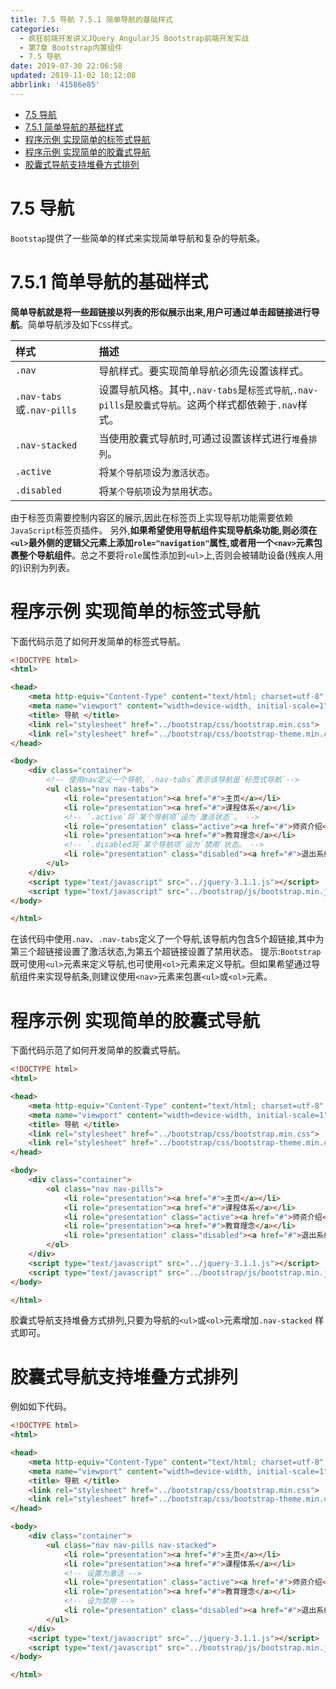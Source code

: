 ```yaml
---
title: 7.5 导航 7.5.1 简单导航的基础样式
categories: 
  - 疯狂前端开发讲义JQuery AngularJS Bootstrap前端开发实战
  - 第7章 Bootstrap内置组件
  - 7.5 导航
date: 2019-07-30 22:06:58
updated: 2019-11-02 10:12:08
abbrlink: '41586e85'
---
```

<div id='my_toc'>

- [7.5 导航](/JavaReadingNotes/41586e85/#7-5-导航)
- [7.5.1 简单导航的基础样式](/JavaReadingNotes/41586e85/#7-5-1-简单导航的基础样式)
- [程序示例 实现简单的标签式导航](/JavaReadingNotes/41586e85/#程序示例-实现简单的标签式导航)
- [程序示例 实现简单的胶囊式导航](/JavaReadingNotes/41586e85/#程序示例-实现简单的胶囊式导航)
- [胶囊式导航支持堆叠方式排列](/JavaReadingNotes/41586e85/#胶囊式导航支持堆叠方式排列)

</div>
<!--more-->
<script>if (navigator.platform.toLowerCase() == 'win32'){document.getElementById('my_toc').style.display = 'none';}</script>

<!--end-->
<!--SSTStart-->
# 7.5 导航 #
`Bootstap`提供了一些简单的样式来实现简单导航和复杂的导航条。
# 7.5.1 简单导航的基础样式 #
**简单导航就是将一些超链接以列表的形似展示出来,用户可通过单击超链接进行导航**。简单导航涉及如下`CSS`样式。

|样式|描述|
|:---|:---|
|`.nav`|导航样式。要实现简单导航必须先设置该样式。|
|`.nav-tabs`或`.nav-pills`|设置导航风格。其中,`.nav-tabs`是`标签式导航`,`.nav-pills`是`胶囊式导航`。这两个样式都依赖于`.nav`样式。|
|`.nav-stacked`|当使用胶囊式导航时,可通过设置该样式进行`堆叠排列`。|
|`.active`|将`某个导航项`设为`激活状态`。|
|`.disabled`|将`某个导航项`设为`禁用`状态。|
由于标签页需要控制内容区的展示,因此在标签页上实现导航功能需要依赖`JavaScript`标签页插件。
另外,**如果希望使用导航组件实现导航条功能,则必须在`<ul>`最外侧的逻辑父元素上添加`role="navigation"`属性,或者用一个`<nav>`元素包裹整个导航组件**。总之不要将`role`属性添加到`<ul>`上,否则会被辅助设备(残疾人用的)识别为列表。
# 程序示例 实现简单的标签式导航 #
下面代码示范了如何开发简单的标签式导航。
```html
<!DOCTYPE html>
<html>

<head>
    <meta http-equiv="Content-Type" content="text/html; charset=utf-8" />
    <meta name="viewport" content="width=device-width, initial-scale=1">
    <title> 导航 </title>
    <link rel="stylesheet" href="../bootstrap/css/bootstrap.min.css">
    <link rel="stylesheet" href="../bootstrap/css/bootstrap-theme.min.css">
</head>

<body>
    <div class="container">
        <!-- 使用nav定义一个导航,`.nav-tabs`表示该导航是`标签式导航`-->
        <ul class="nav nav-tabs">
            <li role="presentation"><a href="#">主页</a></li>
            <li role="presentation"><a href="#">课程体系</a></li>
            <!-- `.active`将`某个导航项`设为`激活状态`。 -->
            <li role="presentation" class="active"><a href="#">师资介绍</a></li>
            <li role="presentation"><a href="#">教育理念</a></li>
            <!-- `.disabled将`某个导航项`设为`禁用`状态。 -->
            <li role="presentation" class="disabled"><a href="#">退出系统</a></li>
        </ul>
    </div>
    <script type="text/javascript" src="../jquery-3.1.1.js"></script>
    <script type="text/javascript" src="../bootstrap/js/bootstrap.min.js"></script>
</body>

</html>
```
在该代码中使用`.nav`、`.nav-tabs`定义了一个导航,该导航内包含5个超链接,其中为第三个超链接设置了激活状态,为第五个超链接设置了禁用状态。
提示:`Bootstrap`既可使用`<ul>`元素来定义导航,也可使用`<ol>`元素来定义导航。但如果希望通过导航组件来实现导航条,则建议使用`<nav>`元素来包裹`<ul>`或`<ol>`元素。
# 程序示例 实现简单的胶囊式导航 #
下面代码示范了如何开发简单的胶囊式导航。
```html
<!DOCTYPE html>
<html>

<head>
    <meta http-equiv="Content-Type" content="text/html; charset=utf-8" />
    <meta name="viewport" content="width=device-width, initial-scale=1">
    <title> 导航 </title>
    <link rel="stylesheet" href="../bootstrap/css/bootstrap.min.css">
    <link rel="stylesheet" href="../bootstrap/css/bootstrap-theme.min.css">
</head>

<body>
    <div class="container">
        <ol class="nav nav-pills">
            <li role="presentation"><a href="#">主页</a></li>
            <li role="presentation"><a href="#">课程体系</a></li>
            <li role="presentation" class="active"><a href="#">师资介绍</a></li>
            <li role="presentation"><a href="#">教育理念</a></li>
            <li role="presentation" class="disabled"><a href="#">退出系统</a></li>
        </ol>
    </div>
    <script type="text/javascript" src="../jquery-3.1.1.js"></script>
    <script type="text/javascript" src="../bootstrap/js/bootstrap.min.js"></script>
</body>

</html>
```
胶囊式导航支持堆叠方式排列,只要为导航的`<ul>`或`<ol>`元素增加`.nav-stacked` 样式即可。
# 胶囊式导航支持堆叠方式排列 #
例如如下代码。
```html
<!DOCTYPE html>
<html>

<head>
    <meta http-equiv="Content-Type" content="text/html; charset=utf-8" />
    <meta name="viewport" content="width=device-width, initial-scale=1">
    <title> 导航 </title>
    <link rel="stylesheet" href="../bootstrap/css/bootstrap.min.css">
    <link rel="stylesheet" href="../bootstrap/css/bootstrap-theme.min.css">
</head>

<body>
    <div class="container">
        <ul class="nav nav-pills nav-stacked">
            <li role="presentation"><a href="#">主页</a></li>
            <li role="presentation"><a href="#">课程体系</a></li>
            <!-- 设置为激活 -->
            <li role="presentation" class="active"><a href="#">师资介绍</a></li>
            <li role="presentation"><a href="#">教育理念</a></li>
            <!-- 设为禁用 -->
            <li role="presentation" class="disabled"><a href="#">退出系统</a></li>
        </ul>
    </div>
    <script type="text/javascript" src="../jquery-3.1.1.js"></script>
    <script type="text/javascript" src="../bootstrap/js/bootstrap.min.js"></script>
</body>

</html>
```
<!--SSTStop-->

